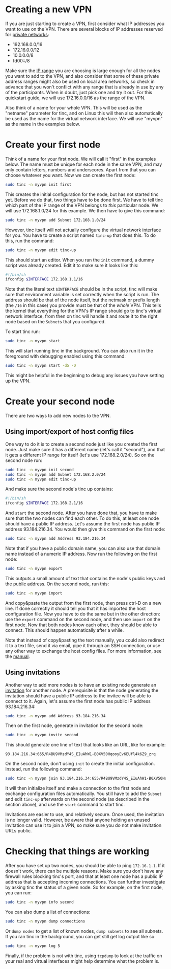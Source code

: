 # Creating a new VPN

If you are just starting to create a VPN, first consider what IP addresses you
want to use on the VPN. There are several blocks of IP addresses reserved for
[private networks](https://en.wikipedia.org/wiki/Private_network):

- 192.168.0.0/16
- 172.16.0.0/12
- 10.0.0.0/8
- fd00::/8

Make sure the [IP range](https://en.wikipedia.org/wiki/CIDR) you are choosing is
large enough for all the nodes you want to add to the VPN, and also consider
that some of these private address ranges might also be used on local area
networks, so check in advance that you won't conflict with any range that is
already in use by any of the participants. When in doubt, just pick one and try
it out. For this quickstart guide, we will use 172.16.0.0/16 as the range of the
VPN.

Also think of a name for your whole VPN. This will be used as the "netname"
parameter for tinc, and on Linux this will then also automatically be used as
the name for the virtual network interface. We will use "myvpn" as the name in
the examples below.

# Create your first node

Think of a name for your first node. We will call it "first" in the examples
below. The name must be unique for each node in the same VPN, and may only
contain letters, numbers and underscores. Apart from that you can choose
whatever you want. Now we can create the first node:

```sh
sudo tinc -n myvpn init first
```

This creates the initial configuration for the node, but has not started tinc
yet. Before we do that, two things have to be done first. We have to tell tinc
which part of the IP range of the VPN belongs to *this* particular node. We will
use 172.168.1.0/24 for this example. We then have to give this command:

```sh
sudo tinc -n myvpn add Subnet 172.168.1.0/24
```

However, tinc itself will not actually configure the virtual network interface
for you. You have to create a script named `tinc-up` that does this. To do this,
run the command:

```sh
sudo tinc -n myvpn edit tinc-up
```

This should start an editor. When you ran the `init` command, a dummy script was
already created. Edit it to make sure it looks like this:

```sh
#!/bin/sh
ifconfig $INTERFACE 172.168.1.1/16
```

Note that the literal text `$INTERFACE` should be in the script, tinc will make
sure that environment variable is set correctly when the script is run. The
address should be that of the node itself, but the netmask or prefix length (the
`/16` in this case) you provide must be that of the *whole* VPN. This tells the
kernel that everything for the VPN's IP range should go to tinc's virtual
network interface, from then on tinc will handle it and route it to the right
node based on the `Subnet`s that you configured.

To start tinc run:

```sh
sudo tinc -n myvpn start
```

This will start running tinc in the background. You can also run it in the
foreground with debugging enabled using this command:

```sh
sudo tinc -n myvpn start -d5 -D
```

This might be helpful in the beginning to debug any issues you have setting up
the VPN.

# Create your second node

There are two ways to add new nodes to the VPN.

## Using import/export of host config files

One way to do it is to create a second node just like you created the first
node. Just make sure it has a different name (let's call it "second"), and that
it gets a different IP range for itself (let's use 172.168.2.0/24). So on the
second node run:

```sh
sudo tinc -n myvpn init second
sudo tinc -n myvpn add Subnet 172.168.2.0/24
sudo tinc -n myvpn edit tinc-up
```

And make sure the second node's tinc up contains:

```sh
#!/bin/sh
ifconfig $INTERFACE 172.168.2.1/16
```

And `start` the second node. After you have done that, you have to make sure
that the two nodes can find each other. To do this, at least one node should
have a public IP address. Let's assume the first node has public IP address
93.184.216.34. You would then give this command on the first node:

```sh
sudo tinc -n myvpn add Address 93.184.216.34
```

Note that if you have a public domain name, you can also use that domain name
instead of a numeric IP address. Now run the following on the first node:

```sh
sudo tinc -n myvpn export
```

This outputs a small amount of text that contains the node's public keys and the
public address. On the second node, run this:

```sh
sudo tinc -n myvpn import
```

And copy&paste the output from the first node, then press ctrl-D on a new line.
If done correctly it should tell you that it has imported the host configuration
file. Now you have to do the same but in the other direction: use the `export`
command on the second node, and then use `import` on the first node. Now that
both nodes know each other, they should be able to connect. This should happen
automatically after a while.

Note that instead of copy&pasting the text manually, you could also redirect it
to a text file, send it via email, pipe it through an SSH connection, or use any
other way to exchange the host config files. For more information, see the
[manual](https://www.tinc-vpn.org/documentation-1.1/How-to-configure.html).

## Using invitations

Another way to add more nodes is to have an existing node generate an
[invitation](https://www.tinc-vpn.org/documentation-1.1/Invitations.html) for
another node. A prerequisite is that the node generating the invitation should
have a public IP address to the invitee will be able to connect to it. Again,
let's assume the first node has public IP address 93.184.216.34:

```sh
sudo tinc -n myvpn add Address 93.184.216.34
```

Then on the first node, generate in invitation for the second node:

```sh
sudo tinc -n myvpn invite second
```

This should generate one line of text that looks like an URL, like for example:

```
93.184.216.34:655/R4BU9VMzdY4S_EIuAhW1-B0XV50HqooyEv6EUfl4k6Z9_zrq
```

On the second node, don't using `init` to create the initial configuration.
Instead, run the following command:

```sh
sudo tinc -n myvpn join 93.184.216.34:655/R4BU9VMzdY4S_EIuAhW1-B0XV50HqooyEv6EUfl4k6Z9_zrq
```

It will then initialize itself and make a connection to the first node and
exchange configuration files automatically. You still have to add the `Subnet`
and edit `tinc-up` afterwards on the second node (as described in the section
above), and use the `start` command to start tinc.

Invitations are easier to use, and relatively secure. Once used, the invitation
is no longer valid. However, be aware that anyone holding an unused invitation
can use it to join a VPN, so make sure you do not make invitation URLs public.

# Checking that things are working

After you have set up two nodes, you should be able to ping `172.16.1.1`. If it
doesn't work, there can be multiple reasons. Make sure you don't have any
firewall rules blocking tinc's port, and that at least one node has a public IP
address that is accepting incoming connections. You can further investigate by
asking tinc the status of a given node. So for example, on the first node, you
can run:

```sh
sudo tinc -n myvpn info second
```

You can also dump a list of connections:

```sh
sudo tinc -n myvpn dump connections
```

Or `dump nodes` to get a list of known nodes, `dump subnets` to see all subnets.
If you ran tinc in the background, you can get still get log output like so:

```sh
sudo tinc -n myvpn log 5
```

Finally, if the problem is not with tinc, using `tcpdump` to look at the traffic
on your real and virtual interfaces might help determine what the problem is.
